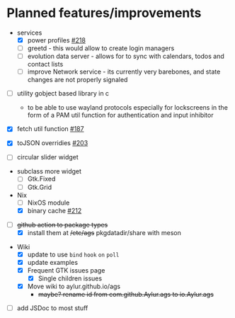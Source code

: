 # Planned features/improvements

- services
  - [x] power profiles [#218](https://github.com/Aylur/ags/pull/218)
  - [ ] greetd - this would allow to create login managers
  - [ ] evolution data server - allows for to sync with calendars, todos and contact lists
  - [ ] improve Network service - its currently very barebones, and state changes are not properly signaled

- [ ] utility gobject based library in c
  - to be able to use wayland protocols especially for lockscreens in the form of a PAM util function for authentication and input inhibitor

- [x] fetch util function [#187](https://github.com/Aylur/ags/pull/187)
- [x] toJSON overridies [#203](https://github.com/Aylur/ags/pull/203)

- [ ] circular slider widget

- subclass more widget
  - [ ] Gtk.Fixed
  - [ ] Gtk.Grid

- Nix
  - [ ] NixOS module
  - [x] binary cache [#212](https://github.com/Aylur/ags/pull/212)

- [ ] ~~github action to package types~~
  - [x] install them at ~~/etc/ags~~ pkgdatadir/share with meson

- Wiki
  - [x] update to use `bind` `hook` `on` `poll`
  - [x] update examples
  - [x] Frequent GTK issues page
    - [x] Single children issues

  - [x] Move wiki to aylur.github.io/ags
    - ~~maybe? rename id from com.github.Aylur.ags to io.Aylur.ags~~

- [ ] add JSDoc to most stuff

